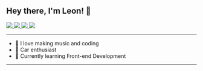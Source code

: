 ## Hey there, I'm Leon! 🌙

<a href="https://www.linkedin.com/in/leonhlabathi">
  <img src="https://img.shields.io/badge/LinkedIn-blue?style=for-the-badge&logo=linkedin&logoColor=white"/>
</a>

<a href="https://www.instagram.com/leonhlabathi">
  <img src="https://img.shields.io/badge/Instagram-purple?style=for-the-badge&logo=instagram&logoColor=white"/>
</a>

<a href="mailto:leonhlabathi@gmail.com">
  <img src="https://img.shields.io/badge/Email-D14836?style=for-the-badge&logo=gmail&logoColor=white"/>
</a>

<a href="https://twitter.com/leonhlabathi">
  <img src="https://img.shields.io/badge/Twitter-000000?style=for-the-badge&logo=X&logoColor=white"/>
</a>


---

- 🎸 I love making music and coding
- 🚗 Car enthusiast
- 🌱 Currently learning Front-end Development

---
